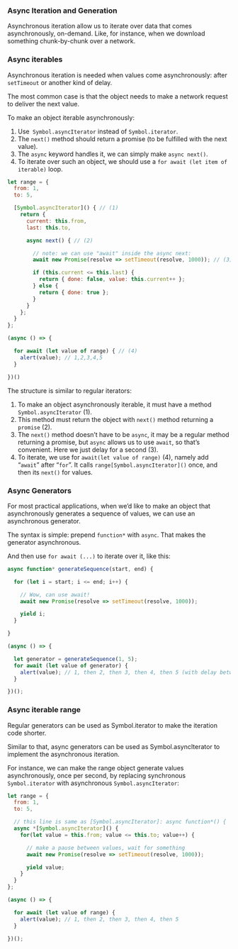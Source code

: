 ### Async Iteration and Generation 
 
Asynchronous iteration allow us to iterate over data that comes asynchronously, on-demand. Like, for instance, when we download something chunk-by-chunk over a network.

### Async iterables
Asynchronous iteration is needed when values come asynchronously: after ``setTimeout`` or another kind of delay.

The most common case is that the object needs to make a network request to deliver the next value.

To make an object iterable asynchronously:

1. Use`` Symbol.asyncIterator`` instead of ``Symbol.iterator``.
2. The ``next()`` method should return a promise (to be fulfilled with the next value).
3. The ``async`` keyword handles it, we can simply make ``async next()``.
4. To iterate over such an object, we should use a ``for await (let item of iterable)`` loop.

```js
let range = {
  from: 1,
  to: 5,

  [Symbol.asyncIterator]() { // (1)
    return {
      current: this.from,
      last: this.to,

      async next() { // (2)

        // note: we can use "await" inside the async next:
        await new Promise(resolve => setTimeout(resolve, 1000)); // (3) // resolves after 1 second

        if (this.current <= this.last) {
          return { done: false, value: this.current++ };
        } else {
          return { done: true };
        }
      }
    };
  }
};

(async () => {

  for await (let value of range) { // (4)
    alert(value); // 1,2,3,4,5
  }

})()
```
The structure is similar to regular iterators:

1. To make an object asynchronously iterable, it must have a method`` Symbol.asyncIterator`` (1).
2. This method must return the object with ``next()`` method returning a ``promise`` (2).
3. The ``next()`` method doesn’t have to be ``async``, it may be a regular method returning a promise, but ``async`` allows us to use ``await``, so that’s convenient. Here we just delay for a second (3).
4. To iterate, we use for ``await(let value of range)`` (4), namely add “``await``” after “``for``”. It calls ``range[Symbol.asyncIterator]()`` once, and then its ``next()`` for values.

### Async Generators
For most practical applications, when we’d like to make an object that asynchronously generates a sequence of values, we can use an asynchronous generator.

The syntax is simple: prepend ``function*`` with ``async``. That makes the generator asynchronous.

And then use ``for await (...)`` to iterate over it, like this:
```js
async function* generateSequence(start, end) {

  for (let i = start; i <= end; i++) {

    // Wow, can use await!
    await new Promise(resolve => setTimeout(resolve, 1000));

    yield i;
  }

}

(async () => {

  let generator = generateSequence(1, 5);
  for await (let value of generator) {
    alert(value); // 1, then 2, then 3, then 4, then 5 (with delay between)
  }

})();
```

### Async iterable range
Regular generators can be used as Symbol.iterator to make the iteration code shorter.

Similar to that, async generators can be used as Symbol.asyncIterator to implement the asynchronous iteration.

For instance, we can make the range object generate values asynchronously, once per second, by replacing synchronous ``Symbol.iterator`` with asynchronous ``Symbol.asyncIterator``:
```js
let range = {
  from: 1,
  to: 5,

  // this line is same as [Symbol.asyncIterator]: async function*() {
  async *[Symbol.asyncIterator]() {
    for(let value = this.from; value <= this.to; value++) {

      // make a pause between values, wait for something
      await new Promise(resolve => setTimeout(resolve, 1000));

      yield value;
    }
  }
};

(async () => {

  for await (let value of range) {
    alert(value); // 1, then 2, then 3, then 4, then 5
  }

})();
```